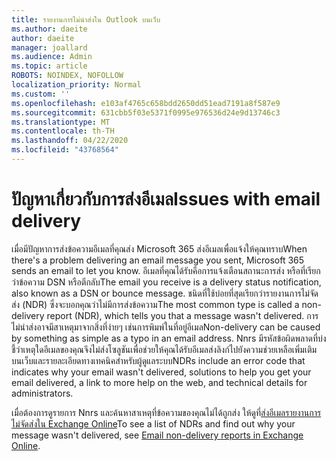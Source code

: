 ```yaml
---
title: รายงานการไม่นําส่งใน Outlook บนเว็บ
ms.author: daeite
author: daeite
manager: joallard
ms.audience: Admin
ms.topic: article
ROBOTS: NOINDEX, NOFOLLOW
localization_priority: Normal
ms.custom: ''
ms.openlocfilehash: e103af4765c658bdd2650dd51ead7191a8f587e9
ms.sourcegitcommit: 631cbb5f03e5371f0995e976536d24e9d13746c3
ms.translationtype: MT
ms.contentlocale: th-TH
ms.lasthandoff: 04/22/2020
ms.locfileid: "43768564"
---
```

# <a name="issues-with-email-delivery"></a><span data-ttu-id="e89ff-102">ปัญหาเกี่ยวกับการส่งอีเมล</span><span class="sxs-lookup"><span data-stu-id="e89ff-102">Issues with email delivery</span></span>

<span data-ttu-id="e89ff-103">เมื่อมีปัญหาการส่งข้อความอีเมลที่คุณส่ง Microsoft 365 ส่งอีเมลเพื่อแจ้งให้คุณทราบ</span><span class="sxs-lookup"><span data-stu-id="e89ff-103">When there's a problem delivering an email message you sent, Microsoft 365 sends an email to let you know.</span></span> <span data-ttu-id="e89ff-104">อีเมลที่คุณได้รับคือการแจ้งเตือนสถานะการส่ง หรือที่เรียกว่าข้อความ DSN หรือตีกลับ</span><span class="sxs-lookup"><span data-stu-id="e89ff-104">The email you receive is a delivery status notification, also known as a DSN or bounce message.</span></span> <span data-ttu-id="e89ff-105">ชนิดที่ใช้บ่อยที่สุดเรียกว่ารายงานการไม่จัดส่ง (NDR) ซึ่งจะบอกคุณว่าไม่มีการส่งข้อความ</span><span class="sxs-lookup"><span data-stu-id="e89ff-105">The most common type is called a non-delivery report (NDR), which tells you that a message wasn't delivered.</span></span> <span data-ttu-id="e89ff-106">การไม่นําส่งอาจมีสาเหตุมาจากสิ่งที่ง่ายๆ เช่นการพิมพ์ในที่อยู่อีเมล</span><span class="sxs-lookup"><span data-stu-id="e89ff-106">Non-delivery can be caused by something as simple as a typo in an email address.</span></span> <span data-ttu-id="e89ff-107">Nnrs มีรหัสข้อผิดพลาดที่บ่งชี้ว่าเหตุใดอีเมลของคุณจึงไม่ส่งโซลูชันเพื่อช่วยให้คุณได้รับอีเมลส่งลิงก์ไปยังความช่วยเหลือเพิ่มเติมบนเว็บและรายละเอียดทางเทคนิคสําหรับผู้ดูแลระบบ</span><span class="sxs-lookup"><span data-stu-id="e89ff-107">NDRs include an error code that indicates why your email wasn't delivered, solutions to help you get your email delivered, a link to more help on the web, and technical details for administrators.</span></span>

<span data-ttu-id="e89ff-108">เมื่อต้องการดูรายการ Nnrs และค้นหาสาเหตุที่ข้อความของคุณไม่ได้ถูกส่ง ให้ดูที่[ส่งอีเมลรายงานการไม่จัดส่งใน Exchange Online](https://docs.microsoft.com/exchange/mail-flow-best-practices/non-delivery-reports-in-exchange-online/non-delivery-reports-in-exchange-online)</span><span class="sxs-lookup"><span data-stu-id="e89ff-108">To see a list of NDRs and find out why your message wasn't delivered, see [Email non-delivery reports in Exchange Online](https://docs.microsoft.com/exchange/mail-flow-best-practices/non-delivery-reports-in-exchange-online/non-delivery-reports-in-exchange-online).</span></span>